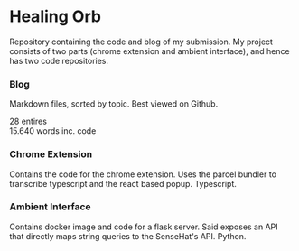# Healing Orb
Repository containing the code and blog of my submission. My project consists of two parts (chrome extension and ambient interface), and hence has two code repositories.

### Blog
Markdown files, sorted by topic. Best viewed on Github.

28 entires  
15.640 words inc. code

### Chrome Extension
Contains the code for the chrome extension. Uses the parcel bundler to transcribe typescript and the react based popup. Typescript.

### Ambient Interface
Contains docker image and code for a flask server. Said exposes an API that directly maps string queries to the SenseHat's API. Python.
